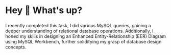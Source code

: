 <h1 align="left">Hey 👋 What's up?</h1>

###

<p align="left">
I recently completed this task, I did various MySQL queries, gaining a deeper understanding of relational database operations. Additionally, I honed my skills in designing an Enhanced Entity-Relationship (EER) Diagram using MySQL Workbench, further solidifying my grasp of database design concepts.</p>


